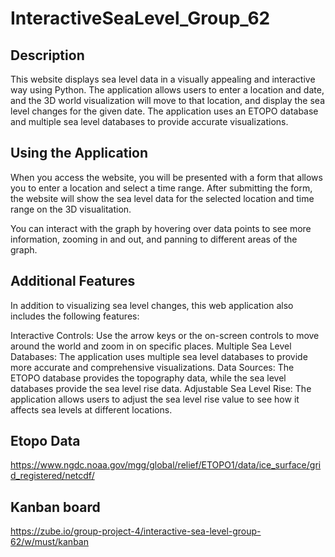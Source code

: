 # InteractiveSeaLevel_Group_62
## Description
This website displays sea level data in a visually appealing and interactive way using Python.
The application allows users to enter a location and date, and the 3D world visualization will move to that location, and display the sea level changes for the given date. The application uses an ETOPO database and multiple sea level databases to provide accurate visualizations.

## Using the Application
When you access the website, you will be presented with a form that allows you to enter a location and select a time range. After submitting the form, the website will show the sea level data for the selected location and time range on the 3D visualitation.

You can interact with the graph by hovering over data points to see more information, zooming in and out, and panning to different areas of the graph.

## Additional Features
In addition to visualizing sea level changes, this web application also includes the following features:

Interactive Controls: Use the arrow keys or the on-screen controls to move around the world and zoom in on specific places.
Multiple Sea Level Databases: The application uses multiple sea level databases to provide more accurate and comprehensive visualizations.
Data Sources: The ETOPO database provides the topography data, while the sea level databases provide the sea level rise data.
Adjustable Sea Level Rise: The application allows users to adjust the sea level rise value to see how it affects sea levels at different locations.

## Etopo Data

https://www.ngdc.noaa.gov/mgg/global/relief/ETOPO1/data/ice_surface/grid_registered/netcdf/

## Kanban board

https://zube.io/group-project-4/interactive-sea-level-group-62/w/must/kanban
